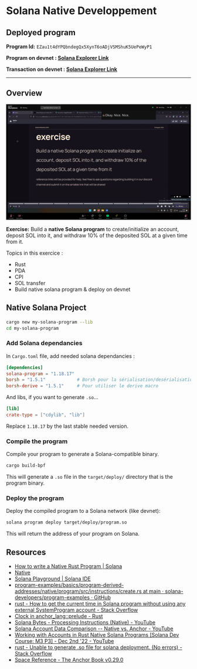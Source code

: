 # Solana Native Developpement

## Deployed program

**Program Id:** `EZau1t4dYPQbndegQx5XynT6oADjVSMShuK5UePeWyP1`

**Program on devnet : [Solana Explorer Link](https://explorer.solana.com/address/EZau1t4dYPQbndegQx5XynT6oADjVSMShuK5UePeWyP1?cluster=devnet)**

**Transaction on devnet : [Solana Explorer Link](https://explorer.solana.com/tx/2GsUypUHENVgxJBUMqggqFDFzzPXcEgGAERUNiLu2tx5Tt7UVc7e612EABsEX2UrqqopYens2r7pDdsTm74zzn2?cluster=devnet)**


--------


## Overview

![](2024-08-11-14-07-55.png)

**Exercise:** Build a **native Solana program** to create/initialize an account, deposit SOL into it, and withdraw 10% of the deposited SOL at a given time from it.

Topics in this exercice :
- Rust
- PDA
- CPI
- SOL transfer
- Build native solana program & deploy on devnet

## Native Solana Project


```bash
cargo new my-solana-program --lib
cd my-solana-program
```

### **Add Solana dependancies**
In `Cargo.toml` file, add needed solana dependancies :

```toml
[dependencies]
solana-program = "1.18.17"
borsh = "1.5.1"            # Borsh pour la sérialisation/desérialisation
borsh-derive = "1.5.1"     # Pour utiliser le derive macro
```

And libs, if you want to generate `.so`...

```toml
[lib]
crate-type = ["cdylib", "lib"]
```


Replace `1.18.17` by the last stable needed version.

### **Compile the program**
Compile your program to generate a Solana-compatible binary.

```bash
cargo build-bpf
```

This will generate a `.so` file in the `target/deploy/` directory that is the program binary.

### **Deploy the program**
Deploy the compiled program to a Solana network (like devnet):

```bash
solana program deploy target/deploy/program.so
```

This will return the address of your program on Solana.


## Resources

- [How to write a Native Rust Program | Solana](https://solana.com/developers/guides/getstarted/intro-to-native-rust)
- [Native](https://pitch.com/v/native-c7gvwj)
- [Solana Playground | Solana IDE](https://beta.solpg.io/66b7a81ccffcf4b13384d2be)
- [program-examples/basics/program-derived-addresses/native/program/src/instructions/create.rs at main · solana-developers/program-examples · GitHub](https://github.com/solana-developers/program-examples/blob/main/basics/program-derived-addresses/native/program/src/instructions/create.rs)
- [rust - How to get the current time in Solana program without using any external SystemProgram account - Stack Overflow](https://stackoverflow.com/questions/72223450/how-to-get-the-current-time-in-solana-program-without-using-any-external-systemp)
- [Clock in anchor_lang::prelude - Rust](https://docs.rs/anchor-lang/latest/anchor_lang/prelude/struct.Clock.html)
- [Solana Bytes - Processing Instructions (Native) - YouTube](https://www.youtube.com/watch?v=T5p8rGD0-vs)
- [Solana Account Data Comparison -- Native vs. Anchor - YouTube](https://www.youtube.com/watch?v=71pkNLasq6c)
- [Working with Accounts in Rust Native Solana Programs [Solana Dev Course: M3 P3] - Dec 2nd '22 - YouTube](https://www.youtube.com/watch?v=Dg9p_JaqQQE)
- [rust - Unable to generate .so file for solana deployment. (No errors) - Stack Overflow](https://stackoverflow.com/questions/71287531/unable-to-generate-so-file-for-solana-deployment-no-errors)
- [Space Reference - The Anchor Book v0.29.0](https://book.anchor-lang.com/anchor_references/space.html)



